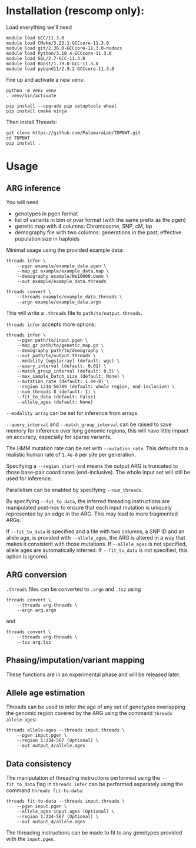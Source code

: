 # Installation (rescomp only):

Load everything we'll need
```
module load GCC/11.3.0
module load CMake/3.23.1-GCCcore-11.3.0
module load git/2.36.0-GCCcore-11.3.0-nodocs
module load Python/3.10.4-GCCcore-11.3.0
module load GSL/2.7-GCC-11.3.0
module load Boost/1.79.0-GCC-11.3.0
module load pybind11/2.9.2-GCCcore-11.3.0
```

Fire up and activate a new venv:
```
python -m venv venv
. venv/bin/activate

pip install --upgrade pip setuptools wheel
pip install cmake ninja
```

Then install Threads:
```
git clone https://github.com/PalamaraLab/TDPBWT.git
cd TDPBWT
pip install .
```

# Usage
## ARG inference

You will need
- genotypes in pgen format
- list of variants in bim or pvar format (with the same prefix as the pgen)
- genetic map with 4 columns: Chromosome, SNP, cM, bp
- demography file with two columns: generations in the past, effective population size in haploids

Minimal usage using the provided example data:
```
threads infer \
    --pgen example/example_data.pgen \
    --map_gz example/example_data.map \
    --demography example/Ne10000.demo \
    --out example/example_data.threads

threads convert \
    --threads example/example_data.threads \
    --argn example/example_data.argn
```

This will write a `.threads` file to `path/to/output.threads`.

`threads infer` accepts more options:
```
threads infer \
    --pgen path/to/input.pgen \
    --map_gz path/to/genetic_map.gz \
    --demography path/to/demography \
    --out path/to/output.threads \
    --modality [wgs|array] (default: wgs) \
    --query_interval (default: 0.01) \
    --match_group_interval (default: 0.5) \
    --max_sample_batch_size (default: None) \
    --mutation_rate (default: 1.4e-8) \
    --region 1234-56789 (default: whole region, end-inclusive) \
    --num_threads 8 (default: 1) \
    --fit_to_data (default: False)
    --allele_ages (default: None)
```

`--modality array` can be set for inference from arrays. 

`--query_interval` and `--match_group_interval` can be raised to save memory for inference over long genomic regions, this will have little impact on accuracy, especially for sparse variants. 

The HMM mutation rate can be set with `--mutation_rate`. This defaults to a realistic human rate of `1.4e-8` per site per generation.

Specifying a `--region start-end` means the output ARG is truncated to those base-pair coordinates (end-inclusive). The whole input set will still be used for inference.

Parallelism can be enabled by specifying `--num_threads`.

By specifying `--fit_to_data`, the inferred threading instructions are manipulated post-hoc to ensure that each input mutation is uniquely represented by an edge in the ARG. This may lead to more fragmented ARGs.

If `--fit_to_data` is specified and a file with two columns, a SNP ID and an allele age, is provided with `--allele_ages`, the ARG is altered in a way that makes it consistent with those mutations. If `--allele_ages` is not specified, allele ages are automatically inferred. If `--fit_to_data` is not specified, this option is ignored.

## ARG conversion
`.threads` files can be converted to `.argn` and `.tsz` using
```
threads convert \
    --threads arg.threads \
    --argn arg.argn
```
and 
```
threads convert \
    --threads arg.threads \
    --tsz arg.tsz
```

## Phasing/imputation/variant mapping
These functions are in an experimental phase and will be released later.

## Allele age estimation
Threads can be used to infer the age of any set of genotypes overlapping the genomic region covered by the ARG using the command `threads allele-ages`:
```
threads allele-ages --threads input.threads \
    --pgen input.pgen \
    --region 1:234-567 (Optional) \
    --out output_4/allele.ages
```

## Data consistency
The manipulation of threading instructions performed using the `--fit_to_data` flag in `threads infer` can be performed separately using the command `threads fit-to-data`:
```
threads fit-to-data --threads input.threads \
    --pgen input.pgen \
    --allele_ages input.ages (Optional) \
    --region 1:234-567 (Optional) \
    --out output_4/allele.ages
```
The threading instructions can be made to fit to any genotypes provided with the `input.pgen`.